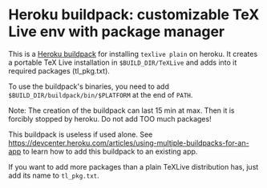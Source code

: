 Heroku buildpack: customizable TeX Live env with package manager
=====================

This is a [Heroku buildpack](http://devcenter.heroku.com/articles/buildpacks)
for installing `texlive plain` on heroku.
It creates a portable TeX Live installation in `$BUILD_DIR/TeXLive` and
adds into it required packages (tl_pkg.txt).

To use the buildpack's binaries, you need to
add `$BUILD_DIR/buildpack/bin/$PLATFORM` at the end of `PATH`.


Note:
The creation of the buildpack can last 15 min at max.
Then it is forcibly stopped by heroku.
Do not add TOO much packages!

This buildpack is useless if used alone.
See https://devcenter.heroku.com/articles/using-multiple-buildpacks-for-an-app
to learn how to add this buildpack to an existing app.


If you want to add more packages than a plain TeXLive distribution has,
just add its name to `tl_pkg.txt`.
